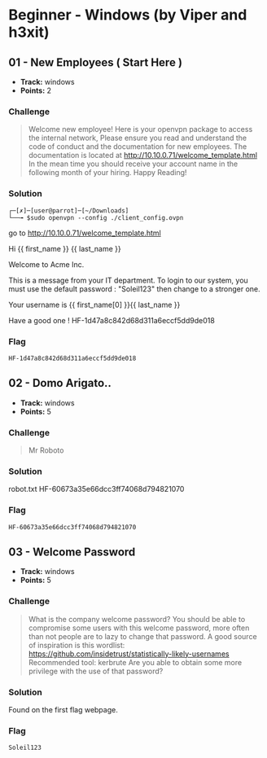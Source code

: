# Beginner - Windows (by Viper and h3xit)

## 01 - New Employees ( Start Here )  

* **Track:** windows
* **Points:** 2

### Challenge

> Welcome new employee!
> Here is your openvpn package to access the internal network,
> Please ensure you read and understand the code of conduct and the documentation for new employees.
> The documentation is located at http://10.10.0.71/welcome_template.html
> In the mean time you should receive your account name in the following month of your hiring.
> Happy Reading!

### Solution

    ┌─[✗]─[user@parrot]─[~/Downloads]
    └──╼ $sudo openvpn --config ./client_config.ovpn

go to http://10.10.0.71/welcome_template.html

Hi {{ first_name }} {{ last_name }}

Welcome to Acme Inc.

This is a message from your IT department. To login to our system,  you must use the default password : "Soleil123" then change to a  stronger one.

Your username is {{ first_name[0] }}{{ last_name }}

Have a good one !
HF-1d47a8c842d68d311a6eccf5dd9de018

### Flag

```
HF-1d47a8c842d68d311a6eccf5dd9de018
```

## 02 - Domo Arigato.. 

* **Track:** windows
* **Points:** 5

### Challenge

> Mr Roboto

### Solution

robot.txt
HF-60673a35e66dcc3ff74068d794821070

### Flag

```
HF-60673a35e66dcc3ff74068d794821070
```

## 03 - Welcome Password 

* **Track:** windows
* **Points:** 5

### Challenge

> What is the company welcome password?
> You should be able to compromise some users with this welcome  password, more often than not people are to lazy to change that  password.
> A good source of inspiration is this wordlist: https://github.com/insidetrust/statistically-likely-usernames
> Recommended tool: kerbrute
> Are you able to obtain some more privilege with the use of that password?

### Solution

Found on the first flag webpage.

### Flag

```
Soleil123
```
 